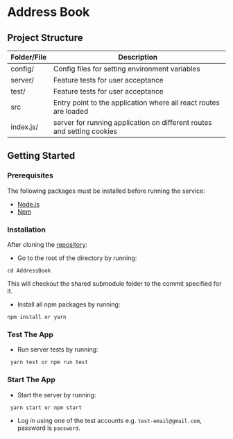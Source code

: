 # Address Book

## Project Structure

|  Folder/File |  Description |
|---|---|
|  config/ | Config files for setting environment variables  |
|  server/ | Feature tests for user acceptance  |
|  test/ | Feature tests for user acceptance  |
|  src | Entry point to the application where all react routes are loaded |
|  index.js/ |  server for running application on different routes and setting cookies |

## Getting Started

### Prerequisites

The following packages must be installed before running the service:

- [Node.js](https://nodejs.org)
- [Npm](https://www.npmjs.com/get-npm)

### Installation

After cloning the [repository](https://github.com/andela-idurotola/AddressBook.git):

- Go to the root of the directory by running:
```
cd AddressBook
```

This will checkout the shared submodule folder to the commit specified for it.

- Install all npm packages by running:
```
npm install or yarn
```

### Test The App

- Run server tests by running:
```
 yarn test or npm run test
```

### Start The App

- Start the server by running:
```
 yarn start or npm start
```

- Log in using one of the test accounts e.g. `test-email@gmail.com`, password is `password`.
